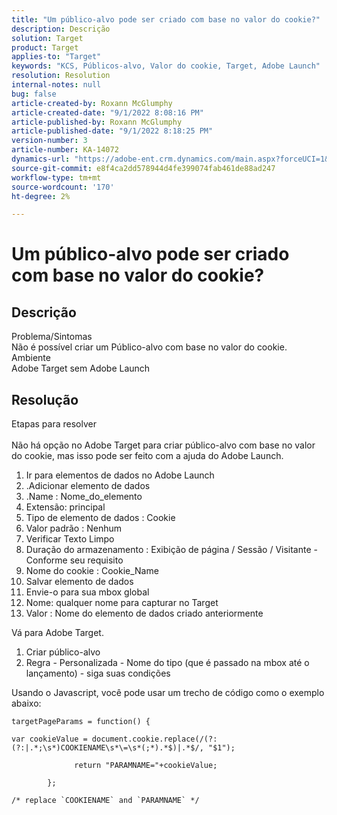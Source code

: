```yaml
---
title: "Um público-alvo pode ser criado com base no valor do cookie?"
description: Descrição
solution: Target
product: Target
applies-to: "Target"
keywords: "KCS, Públicos-alvo, Valor do cookie, Target, Adobe Launch"
resolution: Resolution
internal-notes: null
bug: false
article-created-by: Roxann McGlumphy
article-created-date: "9/1/2022 8:08:16 PM"
article-published-by: Roxann McGlumphy
article-published-date: "9/1/2022 8:18:25 PM"
version-number: 3
article-number: KA-14072
dynamics-url: "https://adobe-ent.crm.dynamics.com/main.aspx?forceUCI=1&pagetype=entityrecord&etn=knowledgearticle&id=2eaa97cd-312a-ed11-9db1-002248086a27"
source-git-commit: e8f4ca2dd578944d4fe399074fab461de88ad247
workflow-type: tm+mt
source-wordcount: '170'
ht-degree: 2%

---
```


# Um público-alvo pode ser criado com base no valor do cookie?

## Descrição

Problema/Sintomas<br>
Não é possível criar um Público-alvo com base no valor do cookie.
<br>Ambiente<br>
Adobe Target sem Adobe Launch




## Resolução

Etapas para resolver<br><br>
Não há opção no Adobe Target para criar público-alvo com base no valor do cookie, mas isso pode ser feito com a ajuda do Adobe Launch.

1. Ir para elementos de dados no Adobe Launch
2. .Adicionar elemento de dados
3. .Name : Nome_do_elemento
4. Extensão: principal
5. Tipo de elemento de dados : Cookie
6. Valor padrão : Nenhum
7. Verificar Texto Limpo
8. Duração do armazenamento : Exibição de página / Sessão / Visitante - Conforme seu requisito
9. Nome do cookie : Cookie_Name
10. Salvar elemento de dados
11. Envie-o para sua mbox global
12. Nome: qualquer nome para capturar no Target
13. Valor : Nome do elemento de dados criado anteriormente




Vá para Adobe Target.

1. Criar público-alvo
2. Regra - Personalizada - Nome do tipo (que é passado na mbox até o lançamento) - siga suas condições




Usando o Javascript, você pode usar um trecho de código como o exemplo abaixo:


```
targetPageParams = function() {

var cookieValue = document.cookie.replace(/(?:(?:|.*;\s*)COOKIENAME\s*\=\s*(;*).*$)|.*$/, "$1");

              return "PARAMNAME="+cookieValue;

        };

/* replace `COOKIENAME` and `PARAMNAME` */
```

